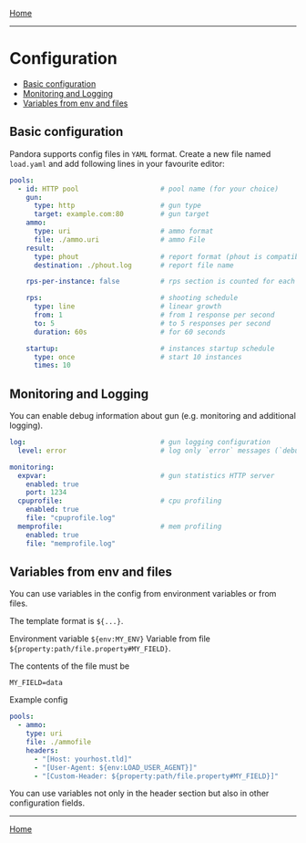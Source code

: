 [Home](../index.md)

---

# Configuration

- [Basic configuration](#basic-configuration)
- [Monitoring and Logging](#monitoring-and-logging)
- [Variables from env and files](#variables-from-env-and-files)

## Basic configuration

Pandora supports config files in `YAML` format. Create a new file named `load.yaml` and add following lines in your
favourite editor:

```yaml
pools:
  - id: HTTP pool                    # pool name (for your choice)
    gun:
      type: http                     # gun type
      target: example.com:80         # gun target
    ammo:
      type: uri                      # ammo format
      file: ./ammo.uri               # ammo File
    result:
      type: phout                    # report format (phout is compatible with Yandex.Tank)
      destination: ./phout.log       # report file name

    rps-per-instance: false          # rps section is counted for each instance or for the whole test. false - for the whole test

    rps:                             # shooting schedule
      type: line                     # linear growth
      from: 1                        # from 1 response per second
      to: 5                          # to 5 responses per second
      duration: 60s                  # for 60 seconds

    startup:                         # instances startup schedule
      type: once                     # start 10 instances
      times: 10
```

## Monitoring and Logging

You can enable debug information about gun (e.g. monitoring and additional logging).

```yaml
log:                                 # gun logging configuration
  level: error                       # log only `error` messages (`debug` for verbose logging)

monitoring:
  expvar:                            # gun statistics HTTP server
    enabled: true
    port: 1234
  cpuprofile:                        # cpu profiling
    enabled: true
    file: "cpuprofile.log"
  memprofile:                        # mem profiling
    enabled: true
    file: "memprofile.log"
```


## Variables from env and files

You can use variables in the config from environment variables or from files.

The template format is `${...}`.

Environment variable `${env:MY_ENV}`
Variable from file `${property:path/file.property#MY_FIELD}`.

The contents of the file must be

`MY_FIELD=data`

Example config

```yaml
pools:
  - ammo:
    type: uri
    file: ./ammofile
    headers:
      - "[Host: yourhost.tld]"
      - "[User-Agent: ${env:LOAD_USER_AGENT}]"
      - "[Custom-Header: ${property:path/file.property#MY_FIELD}]"
```

You can use variables not only in the header section but also in other configuration fields.

---

[Home](../index.md)
